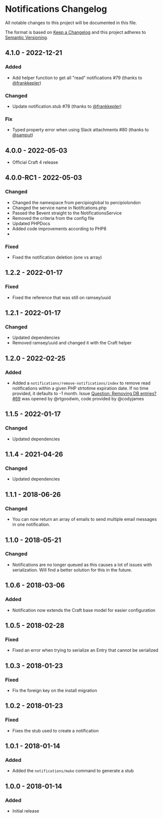 # Notifications Changelog

All notable changes to this project will be documented in this file.

The format is based on [Keep a Changelog](http://keepachangelog.com/) and this project adheres to [Semantic Versioning](http://semver.org/).


## 4.1.0 - 2022-12-21
### Added
- Add helper function to get all "read" notifications #79 (thanks to [@frankkepler](https://github.com/frankkepler))

### Changed
- Update notification.stub #78 (thanks to [@frankkepler](https://github.com/frankkepler))

### Fix
- Typed property error when using Slack attachments #80 (thanks to [@samput](https://github.com/samput))

## 4.0.0 - 2022-05-03
- Official Craft 4 release

## 4.0.0-RC1 - 2022-05-03
### Changed
- Changed the namespace from percipioglobal to percipiolondon
- Changed the service name in Notifcations.php
- Passed the $event straight to the NotificationsService
- Removed the criteria from the config file
- Updated PHPDocs
- Added code improvements according to PHP8
- 
### Fixed
- Fixed the notification deletion (one vs array)

## 1.2.2 - 2022-01-17
### Fixed
- Fixed the reference that was still on ramsey/uuid

## 1.2.1 - 2022-01-17
### Changed
- Updated dependencies
- Removed ramsey/uuid and changed it with the Craft helper

## 1.2.0 - 2022-02-25
### Added
- Added a `notifications/remove-notifications/index` to remove read notifications within a given PHP strtotime expiration date. If no time provided, it defaults to -1 month. Issue [Question: Removing DB entries? #69](https://github.com/percipioglobal/craft-notifications/issues/69#issuecomment-1050330598) was opened by @rtgoodwin, code provided by @codyjames

## 1.1.5 - 2022-01-17
### Changed
- Updated dependencies

## 1.1.4 - 2021-04-26
### Changed
- Updated dependencies

## 1.1.1 - 2018-06-26
### Changed
- You can now return an array of emails to send multiple email messages in one notification.

## 1.1.0 - 2018-05-21
### Changed
- Notifications are no longer queued as this causes a lot of issues with serialization. Will find a better solution for this in the future.

## 1.0.6 - 2018-03-06
### Added
- Notification now extends the Craft base model for easier configuration

## 1.0.5 - 2018-02-28
### Fixed
- Fixed an error when trying to serialize an Entry that cannot be serialized

## 1.0.3 - 2018-01-23
### Fixed
- Fix the foreign key on the install migration

## 1.0.2 - 2018-01-23
### Fixed
- Fixes the stub used to create a notification

## 1.0.1 - 2018-01-14
### Added
- Added the `notifications/make` command to generate a stub

## 1.0.0 - 2018-01-14
### Added
- Initial release
